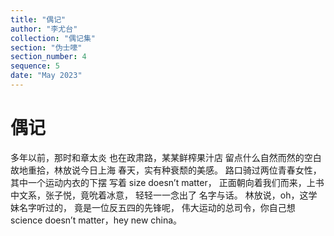 ```yaml
---
title: "偶记"
author: "李尤台"
collection: "偶记集"
section: "伪士嚎"
section_number: 4
sequence: 5
date: "May 2023"
---
```


# 偶记

多年以前，那时和章太炎
也在政肃路，某某鲜榨果汁店
留点什么自然而然的空白
故地重拾，林放说今日上海
春天，实有种衰颓的美感。
路口骑过两位青春女性，
其中一个运动内衣的下摆
写着 size doesn’t matter，
正面朝向着我们而来，上书
中文系，张子悦，竟吮着冰意，
轻轻一一念出了 名字与话。
林放说，oh，这学妹名字听过的，
竟是一位反五四的先锋呢，
伟大运动的总司令，你自己想
science doesn’t matter，hey new china。
